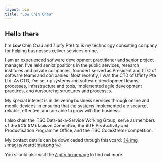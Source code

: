 ```yaml
---
layout: bio
title: "Low Chin Chau"
---
```

## Hello there

I'm **Low** Chin Chau and Zipify Pte Ltd is my technology consulting company
for helping businesses deliver services online.

I am an experienced software development practitioner and senior project manager.
I've held senior positions in the public services,
research institutes and private companies, founded,
served as President and CTO of software teams and companies.
Most recently, I was the CTO of Ufinity Pte Ltd.
As CTO, I’ve set up systems and software development teams, processes,
infrastructure and tools, implemented agile development practices,
and outsourcing structures and processes.

My special interest is in delivering business services through online and mobile devices,
in ensuring that the systems implemented are secured, reliable, effective,
and are able to grow with the business.

I also chair the ITSC Data-as-a-Service Working Group,
serve as members of the SCS SME Liaison Committee,
the SITF Productivity and Productisation Programme Office,
and the ITSC CodeXtreme competition.

My contact details can be downloaded through this vcard:
[{% img /images/vcardSmall.png %}](/ChinChau.vcf)

You should also visit the
[Zipify homepage](/) to find out more.
